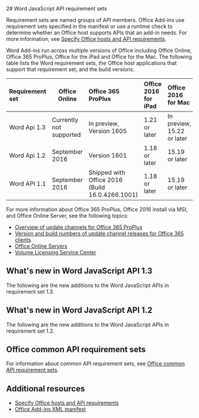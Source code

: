 2# Word JavaScript API requirement sets

Requirement sets are named groups of API members. Office Add-ins use requirement sets specified in the manifest or use a runtime check to determine whether an Office host supports APIs that an add-in needs. For more information, see [Specify Office hosts and API requirements](../docs/overview/specify-office-hosts-and-api-requirements.md).

Word Add-ins run across multiple versions of Office including Office Online, Office 365 ProPlus, Office for the iPad and Office for the Mac. The following table lists the Word requirement sets, the Office host applications that support that requirement set, and the build versions.

|  Requirement set  |  Office Online  |  Office 365 ProPlus  |  Office 2016 for iPad  |  Office 2016 for Mac  |
|:-----|-----|:-----|:-----|:-----|
| Word Api 1.3  | Currently not supported | In preview, Version 1605| 1.21 or later | In preview, 15.22 or later|
| Word Api 1.2  | September 2016 | Version 1601 | 1.18 or later | 15.19 or later|
| Word API 1.1  | September 2016 | Shipped with Office 2016 <br>(Build 16.0.4266.1001)</br>| 1.18 or later | 15.19 or later|

For more information about Office 365 ProPlus, Office 2016 install via MSI, and Office Online Server, see the following topics:

- [Overview of update channels for Office 365 ProPlus](https://technet.microsoft.com/en-us/library/mt455210.aspx)
- [Version and build numbers of update channel releases for Office 365 clients](https://technet.microsoft.com/en-us/library/mt592918.aspx)
- [Office Online Servers](https://technet.microsoft.com/en-us/library/jj219437(v=office.16).aspx)
- [Volume Licensing Service Center](https://www.microsoft.com/Licensing/servicecenter/default.aspx)

## What's new in Word JavaScript API 1.3 
The following are the new additions to the Word JavaScript APIs in requirement set 1.3. 

## What's new in Word JavaScript API 1.2
The following are the new additions to the Word JavaScript APIs in requirement set 1.2. 

## Office common API requirement sets
For information about common API requirement sets, see [Office common API requirement sets](office-add-in-requirement-sets.md).

## Additional resources

- [Specify Office hosts and API requirements](../docs/overview/specify-office-hosts-and-api-requirements.md)
- [Office Add-ins XML manifest](https://dev.office.com/docs/add-ins/overview/add-in-manifests)
